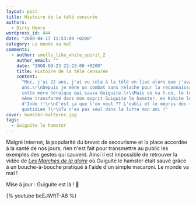 ```yaml
---
layout: post
title: Histoire de la télé censurée
authors:
  - Dirty Henry
wordpress_id: 444
date: "2008-04-17 11:53:00 +0200"
category: Le monde va mal
comments:
  - author: smells_like_white_spirit_2
    author_email: ""
    date: "2008-09-23 22:23:00 +0200"
    title: Histoire de la télé censurée
    content:
      "Mec, j'ai 22 ans, j'ai vu cela à la télé en live alors que j'avais 7 ou 8
      ans.\r\nDepuis je mène un combat sans relache pour la reconnaissance de
      cette mère héroïque qui sauva Guiguite.\r\nMais où va t-on, le temps avait
      même transformé dans mon esprit Guiguite le hamster, en Kikite le Cochon
      d'Inde !!\r\nC'est ça que l'on veut ?? L'oubli et le mépris des risques du
      quotidien ?\r\nTu n'es pas seul dans la lutte mon ami !"
cover: hamster-halteres.jpg
tags:
  - Guiguite le hamster
---
```


Malgré Internet, la popularité du brevet de secourisme et la place accordée à la
santé de nos jours, rien n'est fait pour transmettre au public les exemples des
gestes qui sauvent. Ainsi il est impossible de retrouver la vidéo de [_Les
Marches de la gloire_][1] où Guiguite le hamster était sauvé grâce à un
bouche-à-bouche pratiqué à l'aide d'un simple macaroni. Le monde va mal !

Mise à jour : Guiguite est là ! 🎉

{% youtube beEJWftT-A8 %}

[1]: https://fr.wikipedia.org/wiki/Les_Marches_de_la_gloire
